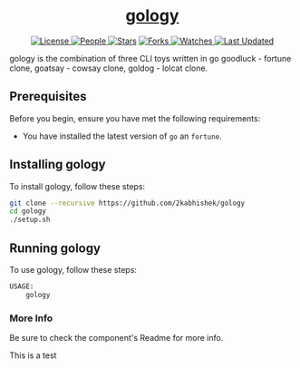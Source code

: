 <div align = "center">

<h1><a href="https://2kabhishek.github.io/gology">gology</a></h1>

<a href="https://github.com/2KAbhishek/gology/blob/main/LICENSE">
<img alt="License" src="https://img.shields.io/github/license/2kabhishek/gology?style=flat&color=eee&label="> </a>

<a href="https://github.com/2KAbhishek/gology/graphs/contributors">
<img alt="People" src="https://img.shields.io/github/contributors/2kabhishek/gology?style=flat&color=ffaaf2&label=People"> </a>

<a href="https://github.com/2KAbhishek/gology/stargazers">
<img alt="Stars" src="https://img.shields.io/github/stars/2kabhishek/gology?style=flat&color=98c379&label=Stars"></a>

<a href="https://github.com/2KAbhishek/gology/network/members">
<img alt="Forks" src="https://img.shields.io/github/forks/2kabhishek/gology?style=flat&color=66a8e0&label=Forks"> </a>

<a href="https://github.com/2KAbhishek/gology/watchers">
<img alt="Watches" src="https://img.shields.io/github/watchers/2kabhishek/gology?style=flat&color=f5d08b&label=Watches"> </a>

<a href="https://github.com/2KAbhishek/gology/pulse">
<img alt="Last Updated" src="https://img.shields.io/github/last-commit/2kabhishek/gology?style=flat&color=e06c75&label="> </a>

</div>

gology is the combination of three CLI toys written in go goodluck - fortune clone, goatsay - cowsay clone, goldog - lolcat clone.

## Prerequisites

Before you begin, ensure you have met the following requirements:

- You have installed the latest version of `go` an `fortune`.

## Installing gology

To install gology, follow these steps:

```bash
git clone --recursive https://github.com/2kabhishek/gology
cd gology
./setup.sh
```

## Running gology

To use gology, follow these steps:

```bash
USAGE:
    gology
```

### More Info

Be sure to check the component's Readme for more info.

This is a test
